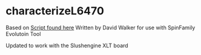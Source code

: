# characterizeL6470

Based on [Script found here](https://community.st.com/s/feed/0D50X00009XkW2fSAF) Written by David Walker for use with SpinFamily Evolutoin Tool

Updated to work with the Slushengine XLT board
